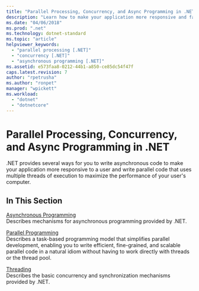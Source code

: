 ```yaml
---
title: "Parallel Processing, Concurrency, and Async Programming in .NET"
description: "Learn how to make your application more responsive and faster with .NET capabilities for parallel processing and asynchronous programming"
ms.date: "04/06/2018"
ms.prod: ".net"
ms.technology: dotnet-standard
ms.topic: "article"
helpviewer_keywords: 
  - "parallel processing [.NET]"
  - "concurrency [.NET]"
  - "asynchronous programming [.NET]"
ms.assetid: e573faa8-0212-44b1-a850-ce85dc54f47f
caps.latest.revision: 7
author: "rpetrusha"
ms.author: "ronpet"
manager: "wpickett"
ms.workload: 
  - "dotnet"
  - "dotnetcore"
---
```

# Parallel Processing, Concurrency, and Async Programming in .NET
.NET provides several ways for you to write asynchronous code to make your application more responsive to a user and write parallel code that uses multiple threads of execution to maximize the performance of your user's computer.  
  
## In This Section  
 [Asynchronous Programming](../../docs/standard/async.md)  
 Describes mechanisms for asynchronous programming provided by .NET.  
  
 [Parallel Programming](../../docs/standard/parallel-programming/index.md)  
 Describes a task-based programming model that simplifies parallel development, enabling you to write efficient, fine-grained, and scalable parallel code in a natural idiom without having to work directly with threads or the thread pool.  

 [Threading](../../docs/standard/threading/index.md)  
 Describes the basic concurrency and synchronization mechanisms provided by .NET.  
